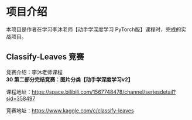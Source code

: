 # 项目介绍
本项目是作者在学习李沐老师【动手学深度学习 PyTorch版】课程时，完成的实战项目。

## Classify-Leaves 竞赛

竞赛介绍：李沐老师课程 **30 第二部分完结竞赛：图片分类【动手学深度学习v2】**

课程地址：<https://space.bilibili.com/1567748478/channel/seriesdetail?sid=358497>

竞赛地址：<https://www.kaggle.com/c/classify-leaves>


